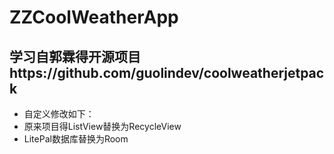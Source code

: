 # ZZCoolWeatherApp

## 学习自郭霖得开源项目https://github.com/guolindev/coolweatherjetpack

- 自定义修改如下：
- 原来项目得ListView替换为RecycleView
- LitePal数据库替换为Room